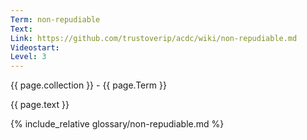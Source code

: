 ```yaml
---
Term: non-repudiable
Text: 
Link: https://github.com/trustoverip/acdc/wiki/non-repudiable.md
Videostart: 
Level: 3
---
```


{{ page.collection }} - {{ page.Term }}

   {{ page.text }}

{% include_relative glossary/non-repudiable.md %}

